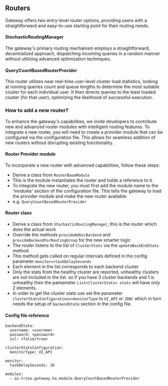 ## Routers
Gateway offers two entry-level router options, providing users with a straightforward and easy-to-use starting point for their routing needs.

#### StochasticRoutingManager
The gateway's primary routing mechanism employs a straightforward, decentralized approach, dispatching incoming queries in a random manner without utilizing advanced optimization techniques.

#### QueryCountBasedRouterProvider
This router utilizes near real-time user-level cluster load statistics, looking at running queries count and queue lengths to determine the most suitable cluster for each individual user. It then directs queries to the least loaded cluster (for that user), optimizing the likelihood of successful execution.

### How to add a new router?
To enhance the gateway's capabilities, we invite developers to contribute new and advanced router modules with intelligent routing features. To integrate a new router, you will need to create a provider module that can be configured via the configuration file. This allows for seamless addition of new routers without disrupting existing functionality.

#### Router Provider module
To incorporate a new router with advanced capabilities, follow these steps:
- Derive a class from `RouterBaseModule`
- This is the module instantiates the router and holds a reference to it.
- To integrate the new router, you must first add the module name to the 'modules' section of the configuration file. This tells the gateway to load the provider module and make the new router available.
- e.g. `QueryCountBasedRouterProvider`

#### Router class
- Derive a class from `StochasticRoutingManager`, this is the router which does the actual work
- Override the methods `provideAdhocBackend` and `provideBackendForRoutingGroup` for the new smarter logic
- The router listens to the list of `ClusterStats` via the `updateBackEndStats` method.
- This method gets called on regular intervals defined in the config parameter `monitor=>taskDelaySeconds`
- Each element in the list corresponds to each backend cluster
- Only the stats from the healthy cluster are reported, unhealthy clusters are not included in the list. so if you have 3 cluster backends and 1 is unhealthy then the pamameter `List<ClusterStats> stats` will have only 2 elements.
- In order to get the cluster stats use set the parameter `clusterStatsConfiguration=>monitorType` to `UI_API` or `JDBC`  which in turn needs the setup of `backendState` section in the config file.

#### Config file reference
```
backendState:
  username: <usernme>
  password: <password>
  ssl: <false/true>

clusterStatsConfiguration:
  monitorType: UI_API

monitor:
  taskDelaySeconds: 10

modules:
  - io.trino.gateway.ha.module.QueryCountBasedRouterProvider
```






